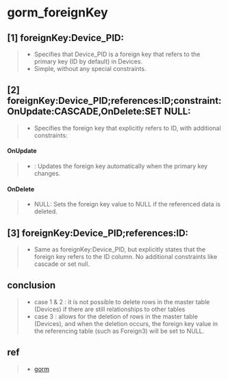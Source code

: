 # gorm_foreignKey

## [1] foreignKey:Device_PID:
> - Specifies that Device_PID is a foreign key that refers to the primary key (ID by default) in Devices.
> - Simple, without any special constraints.

## [2] foreignKey:Device_PID;references:ID;constraint:OnUpdate:CASCADE,OnDelete:SET NULL:
> - Specifies the foreign key that explicitly refers to ID, with additional constraints:
#### OnUpdate
> - : Updates the foreign key automatically when the primary key changes.
#### OnDelete
> - NULL: Sets the foreign key value to NULL if the referenced data is deleted.

## [3] foreignKey:Device_PID;references:ID:
> - Same as foreignKey:Device_PID, but explicitly states that the foreign key refers to the ID column. No additional constraints like cascade or set null.

## conclusion
> - case 1 & 2 : it is not possible to delete rows in the master table (Devices) if there are still relationships to other tables
> - case 3 : allows for the deletion of rows in the master table (Devices), and when the deletion occurs, the foreign key value in the referencing table (such as Foreign3) will be set to NULL.

## ref
> - [gorm](https://gorm.io/docs/belongs_to.html)

